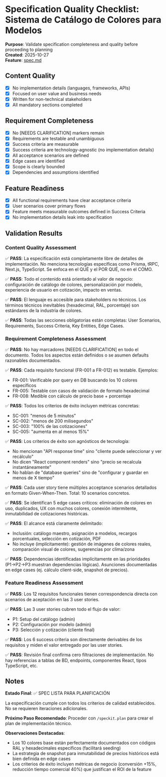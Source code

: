 # Specification Quality Checklist: Sistema de Catálogo de Colores para Modelos

**Purpose**: Validate specification completeness and quality before proceeding to planning  
**Created**: 2025-10-27  
**Feature**: [spec.md](../spec.md)

## Content Quality

- [x] No implementation details (languages, frameworks, APIs)
- [x] Focused on user value and business needs
- [x] Written for non-technical stakeholders
- [x] All mandatory sections completed

## Requirement Completeness

- [x] No [NEEDS CLARIFICATION] markers remain
- [x] Requirements are testable and unambiguous
- [x] Success criteria are measurable
- [x] Success criteria are technology-agnostic (no implementation details)
- [x] All acceptance scenarios are defined
- [x] Edge cases are identified
- [x] Scope is clearly bounded
- [x] Dependencies and assumptions identified

## Feature Readiness

- [x] All functional requirements have clear acceptance criteria
- [x] User scenarios cover primary flows
- [x] Feature meets measurable outcomes defined in Success Criteria
- [x] No implementation details leak into specification

## Validation Results

### Content Quality Assessment

✅ **PASS**: La especificación está completamente libre de detalles de implementación. No menciona tecnologías específicas como Prisma, tRPC, Next.js, TypeScript. Se enfoca en el QUÉ y el POR QUÉ, no en el CÓMO.

✅ **PASS**: Todo el contenido está orientado al valor de negocio: configuración de catálogo de colores, personalización por modelo, experiencia de usuario en cotización, impacto en ventas.

✅ **PASS**: El lenguaje es accesible para stakeholders no técnicos. Los términos técnicos inevitables (hexadecimal, RAL, porcentaje) son estándares de la industria de colores.

✅ **PASS**: Todas las secciones obligatorias están completas: User Scenarios, Requirements, Success Criteria, Key Entities, Edge Cases.

### Requirement Completeness Assessment

✅ **PASS**: No hay marcadores [NEEDS CLARIFICATION] en todo el documento. Todos los aspectos están definidos o se asumen defaults razonables documentados.

✅ **PASS**: Cada requisito funcional (FR-001 a FR-012) es testable. Ejemplos:
- FR-001: Verificable por query en DB buscando los 10 colores específicos
- FR-005: Testable con casos de validación de formato hexadecimal
- FR-008: Medible con cálculo de precio base + porcentaje

✅ **PASS**: Todos los criterios de éxito incluyen métricas concretas:
- SC-001: "menos de 5 minutos"
- SC-002: "menos de 200 milisegundos"
- SC-003: "100% de las cotizaciones"
- SC-005: "aumenta en al menos 15%"

✅ **PASS**: Los criterios de éxito son agnósticos de tecnología:
- No mencionan "API response time" sino "cliente puede seleccionar y ver recálculo"
- No dicen "React component renders" sino "precio se recalcula instantáneamente"
- No hablan de "database queries" sino de "configurar y guardar en menos de X tiempo"

✅ **PASS**: Cada user story tiene múltiples acceptance scenarios detallados en formato Given-When-Then. Total: 10 scenarios concretos.

✅ **PASS**: Se identifican 5 edge cases críticos: eliminación de colores en uso, duplicados, UX con muchos colores, conexión intermitente, inmutabilidad de cotizaciones históricas.

✅ **PASS**: El alcance está claramente delimitado:
- Inclusión: catálogo maestro, asignación a modelos, recargos porcentuales, selección en cotización, PDF
- No incluye (implícitamente): gestión de imágenes de colores reales, comparación visual de colores, sugerencias por clima/zona

✅ **PASS**: Dependencias identificadas implícitamente en las prioridades (P1→P2→P3 muestran dependencias lógicas). Asunciones documentadas en edge cases (ej. cálculo client-side, snapshot de precios).

### Feature Readiness Assessment

✅ **PASS**: Los 12 requisitos funcionales tienen correspondencia directa con scenarios de aceptación en las 3 user stories.

✅ **PASS**: Las 3 user stories cubren todo el flujo de valor:
- P1: Setup del catálogo (admin)
- P2: Configuración por modelo (admin)
- P3: Selección y cotización (cliente final)

✅ **PASS**: Los 6 success criteria son directamente derivables de los requisitos y miden el valor entregado por las user stories.

✅ **PASS**: Revisión final confirma cero filtraciones de implementación. No hay referencias a tablas de BD, endpoints, componentes React, tipos TypeScript, etc.

## Notes

**Estado Final**: ✅ SPEC LISTA PARA PLANIFICACIÓN

La especificación cumple con todos los criterios de calidad establecidos. No se requieren iteraciones adicionales.

**Próximo Paso Recomendado**: Proceder con `/speckit.plan` para crear el plan de implementación técnico.

**Observaciones Destacadas**:
- Los 10 colores base están perfectamente documentados con códigos RAL y hexadecimales específicos (facilitará seeding)
- La estrategia de snapshot para inmutabilidad de precios históricos está bien definida en edge cases
- Los criterios de éxito incluyen métricas de negocio (conversión +15%, reducción tiempo comercial 40%) que justifican el ROI de la feature
